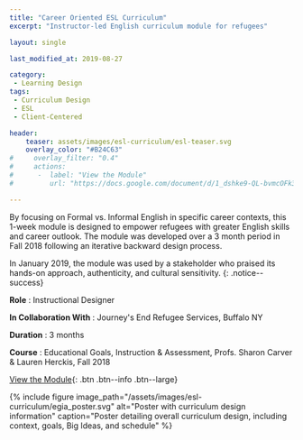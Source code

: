 ```yaml
---
title: "Career Oriented ESL Curriculum"
excerpt: "Instructor-led English curriculum module for refugees"

layout: single

last_modified_at: 2019-08-27

category:
 - Learning Design
tags: 
 - Curriculum Design
 - ESL
 - Client-Centered

header:
    teaser: assets/images/esl-curriculum/esl-teaser.svg
    overlay_color: "#B24C63"
#     overlay_filter: "0.4"
#     actions:
#      -  label: "View the Module"
#         url: "https://docs.google.com/document/d/1_dshke9-QL-bvmcOFk3OJjf_1akMt6k4JClXesCpS54/edit?usp=sharing"

---
```

By focusing on Formal vs. Informal English in specific career contexts, this 1-week module is designed to empower refugees with greater English skills and career outlook. The module was developed over a 3 month period in Fall 2018 following an iterative backward design process.  

In January 2019, the module was used by a stakeholder who praised its hands-on approach, authenticity, and cultural sensitivity.
{: .notice--success}

**Role** : Instructional Designer

**In Collaboration With** : Journey's End Refugee Services, Buffalo NY

**Duration** : 3 months

**Course** : Educational Goals, Instruction & Assessment, Profs. Sharon Carver & Lauren Herckis, Fall 2018

[View the Module](https://docs.google.com/document/d/1V_pm6ukltywGe8MY84XNjVUenzLkcg7-4xzBZoaIC1Y/edit?usp=sharing){: .btn .btn--info .btn--large}



{% include figure image_path="/assets/images/esl-curriculum/egia_poster.svg" alt="Poster with curriculum design information" caption="Poster detailing overall curriculum design, including context, goals, Big Ideas, and schedule" %}
